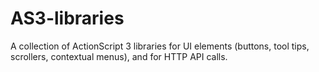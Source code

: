 # AS3-libraries

A collection of ActionScript 3 libraries for UI elements (buttons, tool tips, scrollers, contextual menus), and for HTTP API calls.
